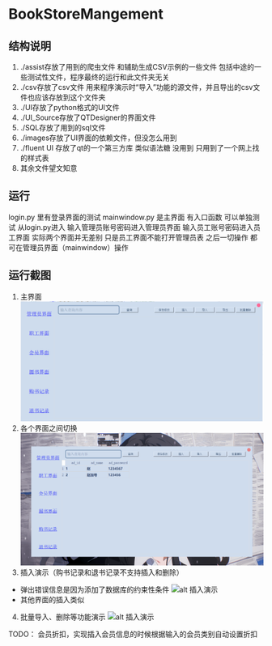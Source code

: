 # BookStoreMangement

## 结构说明
1.   ./assist存放了用到的爬虫文件 和辅助生成CSV示例的一些文件 包括中途的一些测试性文件，程序最终的运行和此文件夹无关
2.   ./csv存放了csv文件 用来程序演示时“导入”功能的源文件，并且导出的csv文件也应该存放到这个文件夹
3.   ./UI存放了python格式的UI文件 
4.   ./UI_Source存放了QTDesigner的界面文件
5.   ./SQL存放了用到的sql文件
6.   ./images存放了UI界面的依赖文件，但没怎么用到
7.   ./fluent UI 存放了qt的一个第三方库 类似语法糖 没用到 只用到了一个网上找的样式表
8. 其余文件望文知意
## 运行
login.py 里有登录界面的测试
mainwindow.py 是主界面 有入口函数 可以单独测试
从login.py进入 输入管理员账号密码进入管理员界面 输入员工账号密码进入员工界面 实际两个界面并无差别 只是员工界面不能打开管理员表
之后一切操作 都可在管理员界面（mainwindow）操作
## 运行截图
1. 主界面
![alt 主界面](./images/主界面.png)
2. 各个界面之间切换
![alt 界面切换演示](./images/界面切换.gif)
3. 插入演示（购书记录和退书记录不支持插入和删除）
* 弹出错误信息是因为添加了数据库的约束性条件
![alt 插入演示](./images/插入演示.gif)
* 其他界面的插入类似
4. 批量导入、删除等功能演示
![alt 插入演示](./images/其他演示.gif)


TODO：
会员折扣，实现插入会员信息的时候根据输入的会员类别自动设置折扣
